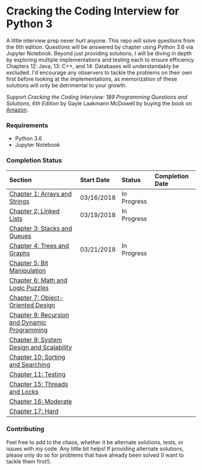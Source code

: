 # Cracking the Coding Interview for Python 3

A little interview prep never hurt anyone. This repo will solve questions from the 6th edition. Questions will be answered by chapter using Python 3.6 via Jupyter Notebook. Beyond just providing solutions, I will be diving in depth by exploring multiple implementations and testing each to ensure efficiency. Chapters 12: Java, 13: C++, and 14: Databases will understandably be excluded. I'd encourage any observers to tackle the problems on their own first before looking at the implementations, as memorization of these solutions will only be detrimental to your growth.

Support *Cracking the Coding Interview: 189 Programming Questions and Solutions, 6th Edition* by Gayle Laakmann McDowell by buying the book on [Amazon](https://www.amazon.com/Cracking-Coding-Interview-Programming-Questions/dp/0984782850/ref=sr_1_1?ie=UTF8&qid=1521267378&sr=8-1&keywords=ctci).

### Requirements

- Python 3.6
- Jupyter Notebook

### Completion Status

| Section                                                                                                                       | Start Date | Status      | Completion Date |
|:----------------------------------------------------------------------------------------------------------------------------- |:---------- |:----------  |:--------------- |
| [Chapter 1: Arrays and Strings](https://github.com/0elo/CTCI-for-Python3/blob/master/ctci_chapter_one.ipynb)                  | 03/16/2018 | In Progress |                 |
| [Chapter 2: Linked Lists](https://github.com/0elo/CTCI-for-Python3/blob/master/ctci_chapter_two.ipynb)                        | 03/19/2018 | In Progress |                 |
| [Chapter 3: Stacks and Queues](https://github.com/0elo/CTCI-for-Python3/blob/master/ctci_chapter_three.ipynb)                 |            |             |                 |
| [Chapter 4: Trees and Graphs](https://github.com/0elo/CTCI-for-Python3/blob/master/ctci_chapter_four.ipynb)                   | 03/21/2018 | In Progress |                 |
| [Chapter 5: Bit Manipulation](https://github.com/0elo/CTCI-for-Python3/blob/master/ctci_chapter_five.ipynb)                   |            |             |                 |
| [Chapter 6: Math and Logic Puzzles](https://github.com/0elo/CTCI-for-Python3/blob/master/ctci_chapter_six.ipynb)              |            |             |                 |
| [Chapter 7: Object-Oriented Design](https://github.com/0elo/CTCI-for-Python3/blob/master/ctci_chapter_seven.ipynb)            |            |             |                 |
| [Chapter 8: Recursion and Dynamic Programming](https://github.com/0elo/CTCI-for-Python3/blob/master/ctci_chapter_eight.ipynb) |            |             |                 |
| [Chapter 9: System Design and Scalability](https://github.com/0elo/CTCI-for-Python3/blob/master/ctci_chapter_nine.ipynb)      |            |             |                 |
| [Chapter 10: Sorting and Searching](https://github.com/0elo/CTCI-for-Python3/blob/master/ctci_chapter_ten.ipynb)              |            |             |                 |
| [Chapter 11: Testing](https://github.com/0elo/CTCI-for-Python3/blob/master/ctci_chapter_eleven.ipynb)                         |            |             |                 |
| [Chapter 15: Threads and Locks](https://github.com/0elo/CTCI-for-Python3/blob/master/ctci_chapter_fifteen.ipynb)              |            |             |                 |
| [Chapter 16: Moderate](https://github.com/0elo/CTCI-for-Python3/blob/master/ctci_chapter_sixteen.ipynb)                       |            |             |                 |
| [Chapter 17: Hard](https://github.com/0elo/CTCI-for-Python3/blob/master/ctci_chapter_seventeen.ipynb)                         |            |             |                 ||



### Contributing

Feel free to add to the chaos, whether it be alternate solutions, tests, or issues with my code. Any little bit helps! If providing alternate solutions, please only do so for problems that have already been solved (I want to tackle them first!).
